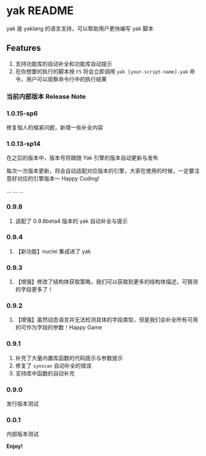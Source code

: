 # yak README

yak 是 yaklang 的语言支持，可以帮助用户更快编写 yak 脚本

## Features

1. 支持功能库的自动补全和功能库自动提示
1. 在你想要的执行的脚本按 `F5` 将会立即调用 `yak [your-script-name].yak` 命令，用户可以观察命令行中的执行结果

### 当前内部版本 Release Note

### 1.0.15-sp6

修复恼人的缩紧问题，新增一些补全内容

### 1.0.13-sp14

在之后的版本中，版本号将跟随 Yak 引擎的版本自动更新与发布

每次一次版本更新，将会自动适配对应版本的引擎，大家在使用的时候，一定要注意好对应的引擎版本～ Happy Coding!

...
...
...

### 0.9.8

1. 适配了 0.9.8beta4 版本的 yak 自动补全与提示


### 0.9.4

1. 【新功能】nuclei 集成进了 yak

### 0.9.3

1. 【增强】修改了结构体获取策略，我们可以获取到更多的结构体描述，可猜测的字段更多了！

### 0.9.2

1. 【增强】虽然动态语言并无法检测具体的字段类型，但是我们会补全所有可用的可作为字段的参数！Happy Game

### 0.9.1

1. 补充了大量内置库函数的代码提示与参数提示
1. 修复了 `synscan` 自动补全的错误
1. 支持库中函数的自动补充

### 0.9.0

发行版本测试

### 0.0.1

内部版本测试

**Enjoy!**
